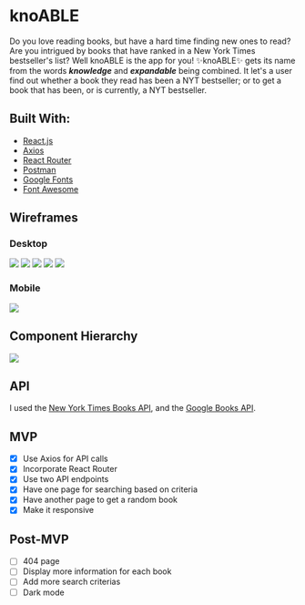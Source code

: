 # knoABLE

Do you love reading books, but have a hard time finding new ones to read? Are you intrigued by books that have ranked in a New York Times bestseller's list? Well knoABLE is the app for you! ✨knoABLE✨ gets its name from the words ___knowledge___ and ___expandable___ being combined. It let's a user find out whether a book they read has been a NYT bestseller; or to get a book that has been, or is currently, a NYT bestseller.

## Built With:

- [React.js](reactjs.org)
- [Axios](axios-http.com)
- [React Router](reactrouter.com)
- [Postman](postman.com)
- [Google Fonts](fonts.google.com)
- [Font Awesome](fontawesome.com)

## Wireframes

### Desktop

![](./src/images/Home_component.png)
![](./src/images/Find_component.png)
![](./src/images/Discover_component.png)
![](./src/images/Bookshelf_component.png)
![](./src/images/Book_component-desktop.png)

### Mobile

![](./src/images/Book_component-mobile.png)

## Component Hierarchy

![](./src/images/knoABLE_Component_Hierarchy.png)

## API

I used the [New York Times Books API](https://developer.nytimes.com/docs/books-product/1/overview), and the [Google Books API](https://developers.google.com/books/docs/overview#books_api_v1).

## MVP

- [x] Use Axios for API calls
- [x] Incorporate React Router
- [x] Use two API endpoints
- [x] Have one page for searching based on criteria
- [x] Have another page to get a random book
- [x] Make it responsive

## Post-MVP

- [ ] 404 page
- [ ] Display more information for each book
- [ ] Add more search criterias
- [ ] Dark mode
